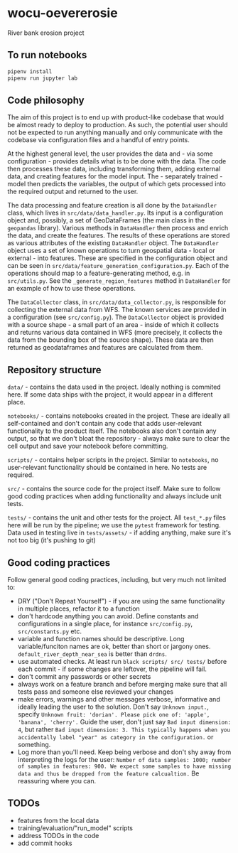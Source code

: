 # wocu-oevererosie
River bank erosion project

## To run notebooks

```bash
pipenv install
pipenv run jupyter lab
```

## Code philosophy

The aim of this project is to end up with  product-like codebase that would be almost ready to deploy to production.
As such, the potential user should not be expected to run anything manually and only communicate with the codebase via
configuration files and a handful of entry points.

At the highest general level, the user provides the data and - via some configuration - provides details what is
to be done with the data. The code then processes these data, including transforming them, adding external data, and
creating features for the model input. The - separately trained - model then predicts the variables, the output
of which gets processed into the required output and returned to the user.

The data processing and feature creation is all done by the `DataHandler` class, which lives 
in `src/data/data_handler.py`. Its input is a configuration object and, possibly, a set of GeoDataFrames (the main 
class in the `geopandas` library). Various methods in `DataHandler` then process and enrich the data, and create
the features. The results of these operations are stored as various attributes of the existing `DataHandler` object.
The `DataHandler` object uses a set of known operations to turn geospatial data - local or external - into features.
These are specified in the configuration object and can be seen in `src/data/feature_generation_configuration.py`. Each
of the operations should map to a feature-generating method, e.g. in `src/utils.py`. See the `_generate_region_features`
method in `DataHandler` for an example of how to use these operations.

The `DataCollector` class, in `src/data/data_collector.py`, is responsible for collecting the external data from WFS.
The known services are provided in a configuration (see `src/config.py`). The `DataCollector` object is provided with
a source shape - a small part of an area - inside of which it collects and returns various data contained in WFS (more
precisely, it collects the data from the bounding box of the source shape). These data are then returned 
as geodataframes and features are calculated from them.


## Repository structure

`data/` - contains the data used in the project. Ideally nothing is commited here. If some data ships with the project,
it would appear in a different place.

`notebooks/` - contains notebooks created in the project. These are ideally all self-contained and don't contain any 
code that adds user-relevant functionality to the product itself. The notebooks also don't contain any output, 
so that we don't bloat the repository - always make sure to clear the cell output and save your notebook before 
committing.

`scripts/` - contains helper scripts in the project. Similar to `notebooks`, no user-relevant functionality should be
contained in here. No tests are required.

`src/` - contains the source code for the project itself. Make sure to follow good coding practices when adding
functionality and always include unit tests. 

`tests/` - contains the unit and other tests for the project. All `test_*.py` files here will be run by the pipeline; 
we use the `pytest` framework for testing. Data used in testing live in `tests/assets/` - if adding anything, make sure
it's not too big (it's pushing to git)


## Good coding practices

Follow general good coding practices, including, but very much not limited to:

- DRY ("Don't Repeat Yourself") - if you are using the same functionality in multiple places, refactor it to a function 
- don't hardcode anything you can avoid. Define constants and configurations in a single place, for instance 
  `src/config.py`, `src/constants.py` etc.
- variable and function names should be descriptive. Long variable/funciton names are ok, better than short
  or jargony ones. `default_river_depth_near_sea` is better than `drdns`.
- use automated checks. At least run `black scripts/ src/ tests/` before each commit - if some changes are leftover,
  the pipeline will fail.
- don't commit any passwords or other secrets
- always work on a feature branch and before merging make sure that all tests pass and someone else reviewed
  your changes
- make errors, warnings and other messages verbose, informative and ideally leading the user to the solution. Don't say
  `Unknown input.`, specify `Unknown fruit: 'dorian'. Please pick one of: 'apple', 'banana', 'cherry'.` Guide the user,
  don't just say `Bad input dimension: 4`, but rather `Bad input dimension: 3. This typically happens when you accidentally label "year" as category in the configuration.` or something.
- Log more than you'll need. Keep being verbose and don't shy away from interpreting the logs for the user:
  `Number of data samples: 1000; number of samples in features: 900. We expect some samples to have missing data and thus be dropped from the feature calcualtion.`
  Be reassuring where you can.

## TODOs

- features from the local data
- training/evaluation/"run_model" scripts
- address TODOs in the code
- add commit hooks
